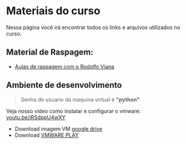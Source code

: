 # Materiais do curso

Nessa página você irá encontrar todos os links e arquivos utilizados no curso.

## Material de Raspagem:

- [Aulas de raspagem com o Rodolfo Viana](https://github.com/rodolfo-viana/eventos/tree/main/gdgfoz_20210327)

## Ambiente de desenvolvimento

> Senha de usuario da maquina virtual é **"python"**

Veja nosso video como instalar e configurar o vmware: [youtu.be/iRSdppU4wXY](https://youtu.be/iRSdppU4wXY)

- Download imagem VM [google drive](https://drive.google.com/drive/folders/1L3CI3xHCmAcXRKPp-vGrDURy6yHxAQhl?usp=sharing)
- Download [VMWARE PLAY](https://www.vmware.com/br/products/workstation-player/workstation-player-evaluation.html)
